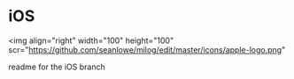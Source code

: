 # iOS  
<img align="right" width="100" height="100" scr="https://github.com/seanlowe/milog/edit/master/icons/apple-logo.png"

readme for the iOS branch
